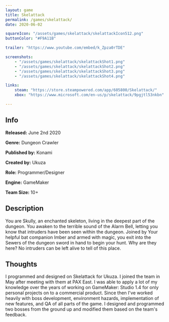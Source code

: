 ```yaml
---
layout: game
title: Skelattack
permalink: /games/skelattack/
date: 2020-06-02

squareIcon: "/assets/games/skelattack/skelattackIcon512.png"
buttonColor: "#F9A11B"

trailer: "https://www.youtube.com/embed/k_Zpza0rTDE"

screenshots:
    - "/assets/games/skelattack/skelattackShot1.png"
    - "/assets/games/skelattack/skelattackShot2.png"
    - "/assets/games/skelattack/skelattackShot3.png"
    - "/assets/games/skelattack/skelattackShot4.png"

links:
    steam: "https://store.steampowered.com/app/605800/Skelattack/"
    xbox: "https://www.microsoft.com/en-us/p/skelattack/9pgjtl53nkbn"

---
```


## Info
  <p><strong>Released:</strong> June 2nd 2020 </p>
  <p><strong>Genre:</strong> Dungeon Crawler </p>
  <p><strong>Published by:</strong> Konami </p>
  <p><strong>Created by:</strong> Ukuza </p>
  <p><strong>Role:</strong> Programmer/Designer </p>
  <p><strong>Engine:</strong> GameMaker </p>
  <p><strong>Team Size:</strong> 10+ </p>

## Description
You are Skully, an enchanted skeleton, living in the deepest part of the dungeon. You awaken to the terrible sound of the Alarm Bell, letting you know that intruders have been seen within the dungeon. Joined by Your helpful bat companion Imber and armed with magic, you exit into the Sewers of the dungeon sword in hand to begin your hunt. Why are they here? No intruders can be left alive to tell of this place.

## Thoughts
I programmed and designed on Skelattack for Ukuza. I joined the team in May after meeting with them at PAX East. I was able to apply a lot of my knowledge over the years of working on GameMaker: Studio 1.4 for only personal projects on to a commercial product. Since then I've worked heavily with boss development, environment hazards, implementation of new features, and QA of all parts of the game. I designed and programmed two bosses from the ground up and modified them based on the team's feedback.